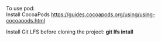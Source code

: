 
To use pod: <br>
Install CocoaPods 
https://guides.cocoapods.org/using/using-cocoapods.html

Install Git LFS before cloning the project:
**git lfs intall**
